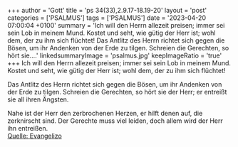 +++
author = 'Gott'
title = 'ps 34(33),2.9.17-18.19-20'
layout = 'post'
categories = ['PSALMUS']
tags = ['PSALMUS']
date = '2023-04-20 07:00:04 +0100'
summary = 'Ich will den Herrn allezeit preisen; immer sei sein Lob in meinem Mund. Kostet und seht, wie gütig der Herr ist; wohl dem, der zu ihm sich flüchtet!  Das Antlitz des Herrn richtet sich gegen die Bösen, um ihr Andenken von der Erde zu tilgen. Schreien die Gerechten, so hört sie....'
linkedsummaryImage = 'psalmus.jpg'
keepImageRatio = 'true'
+++
Ich will den Herrn allezeit preisen;
immer sei sein Lob in meinem Mund.
Kostet und seht, wie gütig der Herr ist;
wohl dem, der zu ihm sich flüchtet!

Das Antlitz des Herrn richtet sich gegen die Bösen,
um ihr Andenken von der Erde zu tilgen.
Schreien die Gerechten, so hört sie der Herr;
er entreißt sie all ihren Ängsten.<!--more-->

Nahe ist der Herr den zerbrochenen Herzen,
er hilft denen auf, die zerknirscht sind.
Der Gerechte muss viel leiden,
doch allem wird der Herr ihn entreißen.<br> [Quelle: Evangelizo](https://evangeliumtagfuertag.org/DE/gospel)